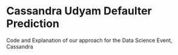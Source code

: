 # Cassandra Udyam Defaulter Prediction
 Code and Explanation of our approach for the Data Science Event, Cassandra

